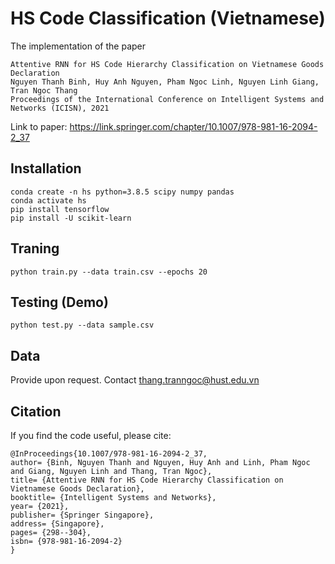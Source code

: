 # HS Code Classification (Vietnamese)

The implementation of the paper

```
Attentive RNN for HS Code Hierarchy Classification on Vietnamese Goods Declaration
Nguyen Thanh Binh, Huy Anh Nguyen, Pham Ngoc Linh, Nguyen Linh Giang, Tran Ngoc Thang
Proceedings of the International Conference on Intelligent Systems and Networks (ICISN), 2021
```
Link to paper: https://link.springer.com/chapter/10.1007/978-981-16-2094-2_37

## Installation
```
conda create -n hs python=3.8.5 scipy numpy pandas
conda activate hs
pip install tensorflow
pip install -U scikit-learn
```
## Traning
```
python train.py --data train.csv --epochs 20
```

## Testing (Demo)
```
python test.py --data sample.csv
```
## Data
Provide upon request. Contact [thang.tranngoc@hust.edu.vn](mailto:thang.tranngoc@hust.edu.vn)
## Citation
If you find the code useful, please cite:

```
@InProceedings{10.1007/978-981-16-2094-2_37,
author= {Binh, Nguyen Thanh and Nguyen, Huy Anh and Linh, Pham Ngoc and Giang, Nguyen Linh and Thang, Tran Ngoc},
title= {Attentive RNN for HS Code Hierarchy Classification on Vietnamese Goods Declaration},
booktitle= {Intelligent Systems and Networks},
year= {2021},
publisher= {Springer Singapore},
address= {Singapore},
pages= {298--304},
isbn= {978-981-16-2094-2}
}
```
